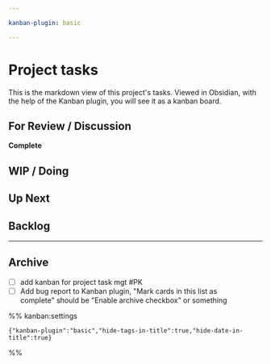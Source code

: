 ```yaml
---

kanban-plugin: basic

---
```


# Project tasks 
This is the markdown view of this project's tasks. Viewed in Obsidian, with the help of the Kanban plugin, you will see it as a kanban board.

## For Review / Discussion

**Complete**


## WIP / Doing



## Up Next



## Backlog



***

## Archive

- [ ] add kanban for project task mgt #PK
- [ ] Add bug report to Kanban plugin, "Mark cards in this list as<br>complete" should be "Enable archive checkbox" or something

%% kanban:settings
```
{"kanban-plugin":"basic","hide-tags-in-title":true,"hide-date-in-title":true}
```
%%